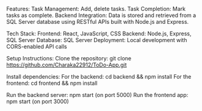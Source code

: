 Features:
Task Management: Add, delete tasks.
Task Completion: Mark tasks as complete.
Backend Integration: Data is stored and retrieved from a SQL Server database using RESTful APIs built with Node.js and Express.

Tech Stack:
Frontend: React, JavaScript, CSS
Backend: Node.js, Express, SQL Server
Database: SQL Server
Deployment: Local development with CORS-enabled API calls

Setup Instructions:
Clone the repository: git clone https://github.com/Charaka22912/ToDo-App.git

Install dependencies:
For the backend: cd backend && npm install
For the frontend: cd frontend && npm install

Run the backend server: npm start (on port 5000)
Run the frontend app: npm start (on port 3000)
